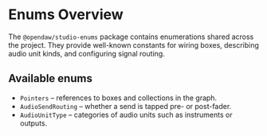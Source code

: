 # Enums Overview

The `@opendaw/studio-enums` package contains enumerations shared across the
project. They provide well-known constants for wiring boxes, describing audio
unit kinds, and configuring signal routing.

## Available enums

- `Pointers` – references to boxes and collections in the graph.
- `AudioSendRouting` – whether a send is tapped pre- or post-fader.
- `AudioUnitType` – categories of audio units such as instruments or outputs.


